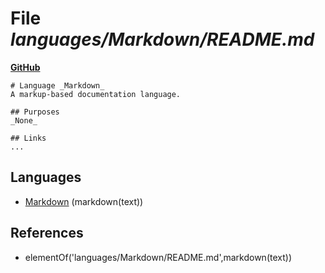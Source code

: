 # File _languages/Markdown/README.md_
**[GitHub](https://github.com/softlang/yas/blob/master/languages/Markdown/README.md)**
```
# Language _Markdown_
A markup-based documentation language.

## Purposes
_None_

## Links
...
```

## Languages
* [Markdown](../languages/Markdown.md) (markdown(text))

## References
* elementOf('languages/Markdown/README.md',markdown(text))
